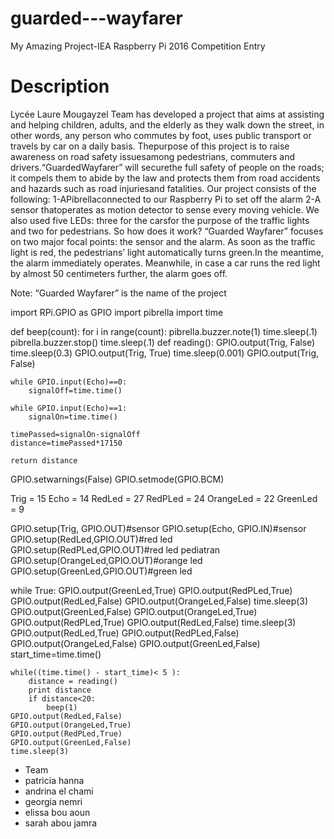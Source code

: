 # guarded---wayfarer
My Amazing Project-IEA Raspberry Pi 2016 Competition Entry
# Description
Lycée Laure Mougayzel Team has developed a project that aims at assisting and helping children, adults, and the elderly as they walk down the street, in other words, any person who commutes by foot, uses public transport or travels by car on a daily basis.
Thepurpose of this project is to raise awareness on road safety issuesamong pedestrians, commuters and drivers.“GuardedWayfarer” will securethe full safety of people on the roads; it compels them to abide by the law and protects them from road accidents and hazards such as road injuriesand fatalities. 
Our project consists of the following:
1-APibrellaconnected to our Raspberry Pi to set off the alarm
2-A sensor thatoperates as motion detector to sense every moving vehicle. We also used five LEDs: three for the carsfor the purpose of the traffic lights and two for pedestrians. 
So how does it work? 
 “Guarded Wayfarer” focuses on two major focal points: the sensor and the alarm.
As soon as the traffic light is red, the pedestrians’ light automatically turns green.In the meantime, the alarm immediately operates. Meanwhile, in case a car runs the red light by almost 50 centimeters further, the alarm goes off.


Note: “Guarded Wayfarer” is the name of the project

import RPi.GPIO as GPIO
import pibrella
import time


def beep(count):
    for i in range(count):
        pibrella.buzzer.note(1)
        time.sleep(.1)
        pibrella.buzzer.stop()
        time.sleep(.1)
def reading():
    GPIO.output(Trig, False)
    time.sleep(0.3)
    GPIO.output(Trig, True)
    time.sleep(0.001)
    GPIO.output(Trig, False)

    while GPIO.input(Echo)==0:
        signalOff=time.time()

    while GPIO.input(Echo)==1:
        signalOn=time.time()

    timePassed=signalOn-signalOff
    distance=timePassed*17150

    return distance
    
GPIO.setwarnings(False)
GPIO.setmode(GPIO.BCM)

Trig = 15
Echo = 14
RedLed = 27
RedPLed = 24
OrangeLed = 22
GreenLed = 9

GPIO.setup(Trig, GPIO.OUT)#sensor
GPIO.setup(Echo, GPIO.IN)#sensor
GPIO.setup(RedLed,GPIO.OUT)#red led
GPIO.setup(RedPLed,GPIO.OUT)#red led pediatran
GPIO.setup(OrangeLed,GPIO.OUT)#orange led
GPIO.setup(GreenLed,GPIO.OUT)#green led


while True:
    GPIO.output(GreenLed,True)
    GPIO.output(RedPLed,True)
    GPIO.output(RedLed,False)
    GPIO.output(OrangeLed,False)
    time.sleep(3)
    GPIO.output(GreenLed,False)
    GPIO.output(OrangeLed,True)
    GPIO.output(RedPLed,True)
    GPIO.output(RedLed,False)
    time.sleep(3)
    GPIO.output(RedLed,True)
    GPIO.output(RedPLed,False)
    GPIO.output(OrangeLed,False)
    GPIO.output(GreenLed,False)
    start_time=time.time()

    while((time.time() - start_time)< 5 ):
        distance = reading()
        print distance
        if distance<20:
            beep(1)
    GPIO.output(RedLed,False)    
    GPIO.output(OrangeLed,True)
    GPIO.output(RedPLed,True)
    GPIO.output(GreenLed,False)
    time.sleep(3)
    
 
 + Team 
 + patricia hanna
 + andrina el chami
 + georgia nemri
  + elissa bou aoun 
 + sarah abou jamra
